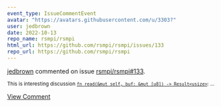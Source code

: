```yaml
---
event_type: IssueCommentEvent
avatar: "https://avatars.githubusercontent.com/u/3303?"
user: jedbrown
date: 2022-10-13
repo_name: rsmpi/rsmpi
html_url: https://github.com/rsmpi/rsmpi/issues/133
repo_url: https://github.com/rsmpi/rsmpi
---
```


<a href='https://github.com/jedbrown' target='_blank'>jedbrown</a> commented on issue <a href='https://github.com/rsmpi/rsmpi/issues/133' target='_blank'>rsmpi/rsmpi#133</a>.

<small>This is interesting discussion [`fn read(&mut self, buf: &mut [u8]) -> Result<usize>`](https://doc.rust-lang.org/std/io/trait.Read.html#tymethod.read):...</small>

<a href='https://github.com/rsmpi/rsmpi/issues/133' target='_blank'>View Comment</a>